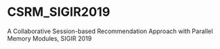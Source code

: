 # CSRM_SIGIR2019
A Collaborative Session-based Recommendation Approach with Parallel Memory Modules, SIGIR 2019
